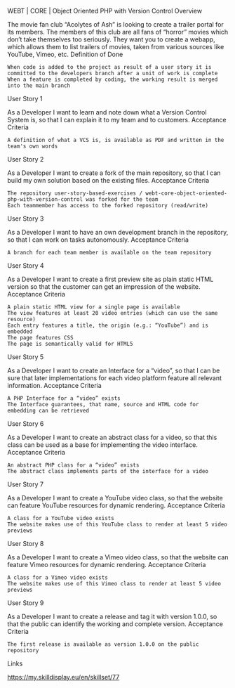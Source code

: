 WEBT | CORE | Object Oriented PHP with Version Control
Overview

The movie fan club “Acolytes of Ash” is looking to create a trailer portal for its members. The members of this club are all fans of “horror” movies which don’t take themselves too seriously. They want you to create a webapp, which allows them to list trailers of movies, taken from various sources like YouTube, Vimeo, etc.
Definition of Done

    When code is added to the project as result of a user story it is committed to the developers branch after a unit of work is complete
    When a feature is completed by coding, the working result is merged into the main branch

User Story 1

As a Developer I want to learn and note down what a Version Control System is, so that I can explain it to my team and to customers.
Acceptance Criteria

    A definition of what a VCS is, is available as PDF and written in the team's own words

User Story 2

As a Developer I want to create a fork of the main repository, so that I can build my own solution based on the existing files.
Acceptance Criteria

    The repository user-story-based-exercises / webt-core-object-oriented-php-with-version-control was forked for the team
    Each teammember has access to the forked repository (read/write)

User Story 3

As a Developer I want to have an own development branch in the repository, so that I can work on tasks autonomously.
Acceptance Criteria

    A branch for each team member is available on the team repository

User Story 4

As a Developer I want to create a first preview site as plain static HTML version so that the customer can get an impression of the website.
Acceptance Criteria

    A plain static HTML view for a single page is available
    The view features at least 20 video entries (which can use the same resource)
    Each entry features a title, the origin (e.g.: “YouTube”) and is embedded
    The page features CSS
    The page is semantically valid for HTML5

User Story 5

As a Developer I want to create an Interface for a “video”, so that I can be sure that later implementations for each video platform feature all relevant information.
Acceptance Criteria

    A PHP Interface for a “video” exists
    The Interface guarantees, that name, source and HTML code for embedding can be retrieved

User Story 6

As a Developer I want to create an abstract class for a video, so that this class can be used as a base for implementing the video interface.
Acceptance Criteria

    An abstract PHP class for a “video” exists
    The abstract class implements parts of the interface for a video

User Story 7

As a Developer I want to create a YouTube video class, so that the website can feature YouTube resources for dynamic rendering.
Acceptance Criteria

    A class for a YouTube video exists
    The website makes use of this YouTube class to render at least 5 video previews

User Story 8

As a Developer I want to create a Vimeo video class, so that the website can feature Vimeo resources for dynamic rendering.
Acceptance Criteria

    A class for a Vimeo video exists
    The website makes use of this Vimeo class to render at least 5 video previews

User Story 9

As a Developer I want to create a release and tag it with version 1.0.0, so that the public can identify the working and complete version.
Acceptance Criteria

    The first release is available as version 1.0.0 on the public repository

Links

https://my.skilldisplay.eu/en/skillset/77
